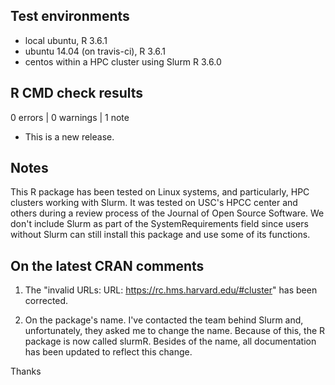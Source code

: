 ## Test environments

* local ubuntu, R 3.6.1
* ubuntu 14.04 (on travis-ci), R 3.6.1
* centos within a HPC cluster using Slurm R 3.6.0

## R CMD check results

0 errors | 0 warnings | 1 note

* This is a new release.

## Notes

This R package has been tested on Linux systems, and particularly, HPC clusters
working with Slurm. It was tested on USC's HPCC center and others during a review
process of the Journal of Open Source Software. We don't include Slurm as part
of the SystemRequirements field since users without Slurm can still install this
package and use some of its functions.



## On the latest CRAN comments

1. The "invalid URLs: URL: https://rc.hms.harvard.edu/#cluster" has been corrected.
   
2. On the package's name. I've contacted the team behind Slurm and, unfortunately,
   they asked me to change the name. Because of this, the R package is now called
   slurmR. Besides of the name, all documentation has been updated to reflect this
   change.

Thanks

